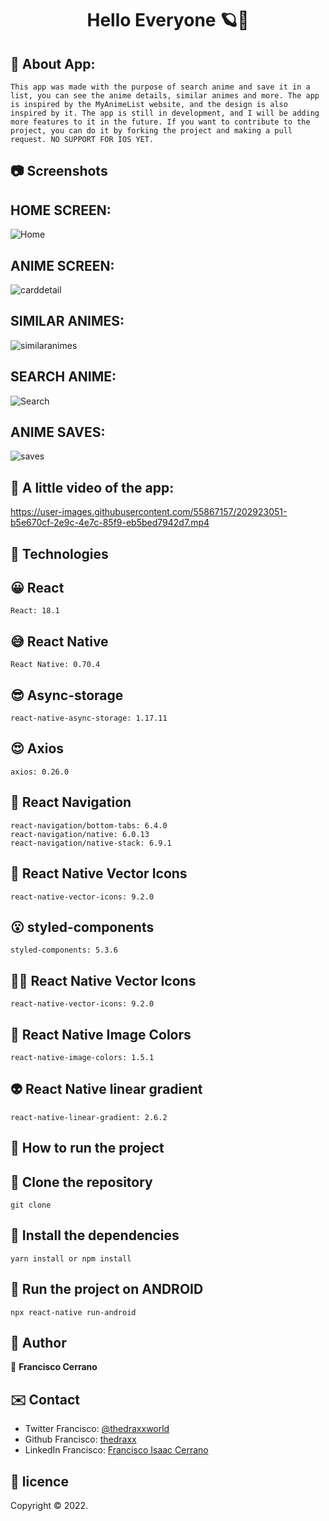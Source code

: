 <h1 align="center"> Hello Everyone 🪐👋</h1>

## 🤖 About App:
    This app was made with the purpose of search anime and save it in a list, you can see the anime details, similar animes and more. The app is inspired by the MyAnimeList website, and the design is also inspired by it. The app is still in development, and I will be adding more features to it in the future. If you want to contribute to the project, you can do it by forking the project and making a pull request. NO SUPPORT FOR IOS YET.

## 📷 Screenshots

## HOME SCREEN:

![Home](https://user-images.githubusercontent.com/55867157/202922554-bf3a9b4d-d304-4caf-b689-0662aa15fb03.png)

## ANIME SCREEN:
![carddetail](https://user-images.githubusercontent.com/55867157/202922569-6929e40c-af03-495a-8f43-282199fe2827.png)

## SIMILAR ANIMES:
![similaranimes](https://user-images.githubusercontent.com/55867157/202922573-0cb9709c-8164-4a61-bcca-7dffc5cae863.png)

## SEARCH ANIME:
![Search](https://user-images.githubusercontent.com/55867157/202922581-5ccf0264-cb79-477c-add8-d9ccad635b3c.png)

## ANIME SAVES: 
![saves](https://user-images.githubusercontent.com/55867157/202922598-3b5e59bb-905b-48f1-882b-32445f136d62.png)

## 🎥 A little video of the app:

https://user-images.githubusercontent.com/55867157/202923051-b5e670cf-2e9c-4e7c-85f9-eb5bed7942d7.mp4

## 🚀 Technologies

## 😀 React
```
React: 18.1
```
## 😅 React Native
```
React Native: 0.70.4
```
## 😎 Async-storage
```
react-native-async-storage: 1.17.11
```
## 😍 Axios
```
axios: 0.26.0
```
## 🤯 React Navigation
```
react-navigation/bottom-tabs: 6.4.0
react-navigation/native: 6.0.13
react-navigation/native-stack: 6.9.1
```
## 🤩 React Native Vector Icons
```
react-native-vector-icons: 9.2.0
```
## 😮 styled-components
```
styled-components: 5.3.6
```
## 😵‍💫 React Native Vector Icons
```
react-native-vector-icons: 9.2.0
```
##  👻 React Native Image Colors
```
react-native-image-colors: 1.5.1
```
## 👽 React Native linear gradient
```
react-native-linear-gradient: 2.6.2   
```

## 📱 How to run the project

## 🤖 Clone the repository
```
git clone
```
## 🤖 Install the dependencies
```
yarn install or npm install
```
## 🤖 Run the project on ANDROID
```
npx react-native run-android
```


## 🤔 Author
👤 **Francisco Cerrano**

## ✉️ Contact
- Twitter Francisco: [@thedraxxworld](https://twitter.com/ThedraxxWorld)
- Github Francisco: [thedraxx](https://github.com/thedraxx)
- LinkedIn Francisco: [Francisco Isaac Cerrano](https://www.linkedin.com/in/cerranofrancisco/)

## 📝 licence
Copyright © 2022.<br />
